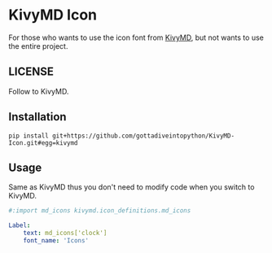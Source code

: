 # KivyMD Icon

For those who wants to use the icon font from [KivyMD](https://github.com/kivymd/KivyMD), but not wants to use the entire project.

## LICENSE

Follow to KivyMD.

## Installation

```
pip install git+https://github.com/gottadiveintopython/KivyMD-Icon.git#egg=kivymd
```

## Usage

Same as KivyMD thus you don't need to modify code when you switch to KivyMD.

```yaml
#:import md_icons kivymd.icon_definitions.md_icons

Label:
    text: md_icons['clock']
    font_name: 'Icons'
```
